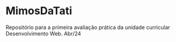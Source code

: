 # MimosDaTati
Repositório para a primeira avaliação prática da unidade curricular Desenvolvimento Web. Abr/24

